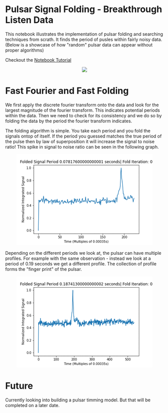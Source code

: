 # Pulsar Signal Folding - Breakthrough Listen Data
This notebook illustrates the implementation of pulsar folding and searching techniques from scrath. It finds the period of pusles within fairly noisy data. (Below is a showcase of how "random" pulsar data can appear without proper algorithms)

Checkout the [Notebook Tutorial](Pulsar_DedisperseV3.ipynb)

<p align="center"> 
    <img src="https://github.com/PetchMa/pulsar_notebooks/blob/master/assets/FAST_folding.gif?raw=true">
</p>

# Fast Fourier and Fast Folding

We first apply the discrete fourier transform onto the data and look for the largest magnitude of the fourier transform. This indicates potential periods within the data. Then we need to check for its consistency and we do so by folding the data by the period the fourier transform indicates.

The folding algorithm is simple. You take each period and you fold the signals ontop of itself. If the period you guessed matches the true period of the pulse then by law of superposition it will increase the signal to noise ratio! This spike in signal to noise ratio can be seen in the following graph.

<p align="center"> 
    <img src="https://github.com/PetchMa/Pulsar_Folding/blob/master/assets/CAN_2.gif?raw=true">
</p>

Depending on the different periods we look at, the pulsar can have multiple profiles. For example with the same observation - instead we look at a period of 0.19 seconds we get a different profile. The collection of profile forms the "finger print" of the pulsar. 

<p align="center"> 
    <img src="https://github.com/PetchMa/Pulsar_Folding/blob/master/assets/can_3.gif?raw=true">
</p>

# Future
Currently looking into building a pulsar timming model. But that will be completed on a later date.